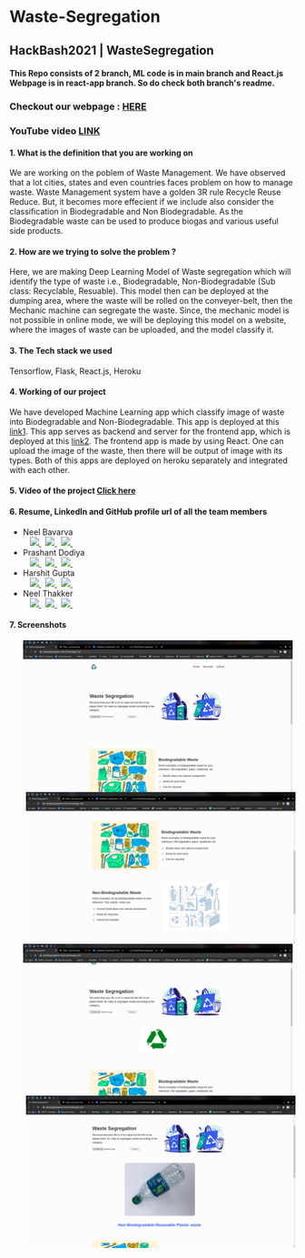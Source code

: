 # Waste-Segregation
## HackBash2021 | WasteSegregation

#### This Repo consists of 2 branch, ML code is in main branch and React.js Webpage is in react-app branch. So do check both branch's readme.

### Checkout our webpage : <a href="https://wastesegregation-react.herokuapp.com">HERE</a>

### YouTube video <a href="https://youtu.be/LXCZ8ZQ6B8k">LINK</a>

#### 1. What is the definition that you are working on 
We are working on the poblem of Waste Management. We have observed that a lot cities, states and even countries faces problem on how to manage waste. Waste Management system have a golden 3R rule Recycle Reuse Reduce. But, it becomes more effecient if we include also consider the classification in Biodegradable and Non Biodegradable. As the Biodegradable waste can be used to produce biogas and various useful side products. 
    
#### 2. How are we trying to solve the problem ?
Here, we are making Deep Learning Model of Waste segregation which will identify the type of waste i.e., Biodegradable, Non-Biodegradable (Sub class: Recyclable, Resuable). This model then can be deployed at the dumping area, where the waste will be rolled on the conveyer-belt, then the Mechanic machine can segregate the waste. Since, the mechanic model is not possible in online mode, we will be deploying this model on a website, where the images of waste can be uploaded, and the model classify it.

#### 3. The Tech stack we used
Tensorflow, Flask, React.js, Heroku

#### 4. Working of our project
We have developed Machine Learning app which classify image of waste into Biodegradable and Non-Biodegradable. This app is deployed at this [link1](https://ml-waste-segregation.herokuapp.com/). This app serves as backend and server for the frontend app, which is deployed at this [link2](https://wastesegregation-react.herokuapp.com/). The frontend app is made by using React. One can upload the image of the waste, then there will be output of image with its types. Both of this apps are deployed on heroku separately and integrated with each other.

#### 5. Video of the project [Click here](https://youtu.be/LXCZ8ZQ6B8k) 

#### 6. Resume, LinkedIn and GitHub profile url of all the team members 
- Neel Bavarva      
  <span>
  &nbsp;&nbsp;
  <a href="https://www.linkedin.com/in/neel-bavarva-61662a1a3"> <img src="https://img.icons8.com/nolan/64/linkedin.png" width="4%"> </a> &nbsp;
  <a href="https://github.com/neelbavarva"> <img src="https://img.icons8.com/nolan/64/github.png" width="4%"> </a> &nbsp;
  <a href="https://drive.google.com/file/d/1g6KHV_6QAEIDC4FxouLl95mWG3B5PUf-/view?usp=sharing"> <img src="https://img.icons8.com/nolan/64/open-resume.png" width="4%"> </a> &nbsp;
  </span>
- Prashant Dodiya    
  <span>
  &nbsp;&nbsp;
  <a href="https://www.linkedin.com/in/dodiya-prashant"> <img src="https://img.icons8.com/nolan/64/linkedin.png" width="4%"> </a> &nbsp;
  <a href="https://github.com/pra17dod"> <img src="https://img.icons8.com/nolan/64/github.png" width="4%"> </a> &nbsp;
  <a href="https://drive.google.com/file/d/1dOsRRRdBy0tH3EX26vVXtK5fYAm5CV5_/view?usp=sharing"> <img src="https://img.icons8.com/nolan/64/open-resume.png" width="4%"> </a> &nbsp;
  </span>
- Harshit Gupta   
  <span>
  &nbsp;&nbsp;
  <a href="https://www.linkedin.com/in/harshit-gupta-8a7b621a4/"> <img src="https://img.icons8.com/nolan/64/linkedin.png" width="4%"> </a> &nbsp;
  <a href="https://github.com/H4R5H1T-007"> <img src="https://img.icons8.com/nolan/64/github.png" width="4%"> </a> &nbsp;
  <a href="https://drive.google.com/file/d/1uMQr5L14QV16K7yWchbFPBnaZbj-1be_/view?usp=sharing"> <img src="https://img.icons8.com/nolan/64/open-resume.png" width="4%"> </a> &nbsp;
  </span>
- Neel Thakker    
  <span>
  &nbsp;&nbsp;
  <a href="https://www.linkedin.com/in/neel-thakker-777b0319b/"> <img src="https://img.icons8.com/nolan/64/linkedin.png" width="4%"> </a> &nbsp;
  <a href="https://github.com/neel-thakker"> <img src="https://img.icons8.com/nolan/64/github.png" width="4%"> </a> &nbsp;
  <a href="https://drive.google.com/file/d/1AzOXUpaG8J4ddCiM3GsTJ_mikzrMekFD/view?usp=sharing"> <img src="https://img.icons8.com/nolan/64/open-resume.png" width="4%"> </a> &nbsp;
  </span>

#### 7. Screenshots
<div> 
 <ul>
    <img align="left" src="images/home1.png" width=475> 
    <img align="right" src="images/home2.png" width=475> 
  </ul>
  </br>
</div>
<div>
  </br>
  <ul>
    <img align="left" src="images/processing.png" width=475> 
    <img align="right" src="images/result.png" width=475> 
  </ul>
</div>
